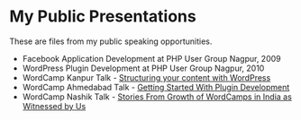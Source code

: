 # My Public Presentations

These are files from my public speaking opportunities.
- Facebook Application Development at PHP User Group Nagpur, 2009 
- WordPress Plugin Development at PHP User Group Nagpur, 2010
- WordCamp Kanpur Talk - [Structuring your content with WordPress](https://2017.kanpur.wordcamp.org/2017/06/04/abhishek-deshpande-structuring-your-content-with-wordpress/)
- WordCamp Ahmedabad Talk - [Getting Started With Plugin Development](https://2017.ahmedabad.wordcamp.org/getting-started-with-plugin-development-by-abhishek-deshpande/)
- WordCamp Nashik Talk - [Stories From Growth of WordCamps in India as Witnessed by Us](https://2017.nashik.wordcamp.org/stories-from-growth-of-wordcamps-in-india-as-witnessed-by-us/)